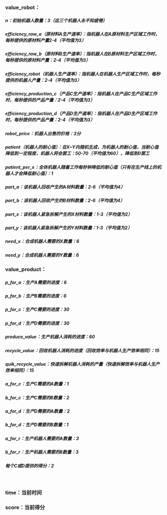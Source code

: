 ### value_robot：

##### n：初始机器人数量：3（这三个机器人永不知疲倦）

##### efficiency_raw_a（原材料A生产速率）：指机器人在A原材料生产区域工作时，每秒提供的原材料产量2-4（平均值为3）

##### efficiency_raw_b（原材料B生产速率）：指机器人在B原材料生产区域工作时，每秒提供的原材料产量：2-4（平均值为3）

##### efficiency_robot（机器人生产速率）：指机器人在机器人生产区域工作时，每秒提供的机器人产量：2-4（平均值为3）

##### efficiency_production_c（产品C生产速率）：指机器人在产品C生产区域工作时，每秒提供的产品产量：2-4（平均值为3）

##### efficiency_production_d（产品D生产速率）：指机器人在产品D生产区域工作时，每秒提供的产品产量：2-4（平均值为3）

##### robot_price：机器人出售的价格：3分

##### patient（机器人的耐心值）：在X~Y内随机生成，为机器人的耐心值，当耐心值降低到一定程度，机器人将会罢工：50-70（平均值为60），降低到0罢工

##### patient_per_s：全体机器人随着工作每秒钟降低的耐心值（只有在生产线上的机器人才会降低耐心值）：1

##### part_a：该机器人回收产生的A材料数量：2-6（平均值为4）

##### part_b：该机器人回收产生的B材料数量：2-6（平均值为4）

##### part_x：该机器人紧急拆解产生的X材料数量：1-3（平均值为2）

##### part_y：该机器人紧急拆解产生的Y材料数量：1-3（平均值为2）

##### need_x：合成机器人需要的X数量：6

##### need_y：合成机器人需要的Y数量：6

### value_product：

##### p_for_a：生产A需要的进度：6

##### p_for_b：生产B需要的进度：6

##### p_for_c：生产C需要的进度：30

##### p_for_d：生产D需要的进度：30

##### produce_value：生产机器人消耗的进度：60

##### recycle_value：回收机器人消耗的进度（回收效率与机器人生产效率相同）：15

##### quik_recycle_value：快速拆解机器人消耗的产量（快速拆解效率与机器人生产效率相同）：15

##### a_for_c：生产C需要的A数量：1

##### b_for_c：生产C需要的B数量：2

##### a_for_d：生产D需要的A数量：2

##### b_for_d：生产D需要的B数量：1

##### a_for_r：生产机器人需要的A数量：3

##### b_for_r：生产机器人需要的B数量：3

##### 每个C或D提供的得分：2

​	

### time：当前时间

### score：当前得分